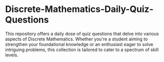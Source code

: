 # Discrete-Mathematics-Daily-Quiz-Questions
This repository offers a daily dose of quiz questions that delve into various aspects of Discrete Mathematics. Whether you're a student aiming to strengthen your foundational knowledge or an enthusiast eager to solve intriguing problems, this collection is tailored to cater to a spectrum of skill levels.
